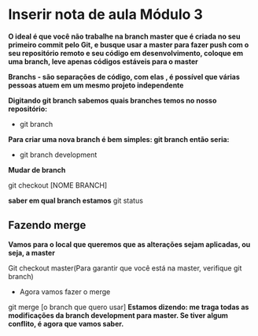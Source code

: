 
 #  Inserir nota de aula Módulo 3
 
 
**O ideal é que você não trabalhe na branch master que é criada no seu primeiro commit pelo Git, e busque usar a master para fazer push com o seu repositório remoto e seu código em desenvolvimento, coloque em uma branch, leve apenas códigos estáveis para o master**

 **Branchs - são separações de código, com elas , é possível que várias pessoas atuem em um mesmo projeto independente**
 
 **Digitando git branch sabemos quais branches temos no nosso repositório:**
 - git branch
 
 **Para criar uma nova branch é bem simples: git branch <nome da branch> então seria:**
 - git branch development
 
**Mudar de branch**
 
 git checkout [NOME BRANCH]
 
 **saber em qual branch estamos**
 git status
 
 ## Fazendo merge
 **Vamos para o local que queremos que as alterações sejam aplicadas, ou seja, a master**
 
 Git checkout master(Para garantir que você está na master, verifique git branch)
 
 - Agora vamos fazer o merge
 
 git merge [o branch que quero usar]
 **Estamos dizendo: me traga todas as modificações da branch development para master. Se tiver algum conflito, é agora que vamos saber.**
